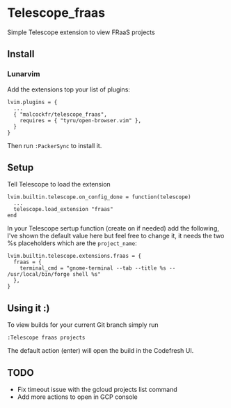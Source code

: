 # Telescope_fraas

Simple Telescope extension to view FRaaS projects

## Install

### Lunarvim

Add the extensions top your list of plugins:
```
lvim.plugins = {
  ...
  { "malcockfr/telescope_fraas",
    requires = { "tyru/open-browser.vim" },
  }
} 
```
Then run `:PackerSync` to install it.

## Setup

Tell Telescope to load the extension
```
lvim.builtin.telescope.on_config_done = function(telescope)
  ...
  telescope.load_extension "fraas"
end
```
In your Telescope sertup function (create on if needed) add the following,
I've shown the default value here but feel free to change it, it needs the two %s
placeholders which are the `project_name`:
```
lvim.builtin.telescope.extensions.fraas = {
  fraas = {
    terminal_cmd = "gnome-terminal --tab --title %s -- /usr/local/bin/forge shell %s"
  },
}
```

## Using it :)

To view builds for your current Git branch simply run
```
:Telescope fraas projects
```

The default action (enter) will open the build in the Codefresh UI.


## TODO
* Fix timeout issue with the gcloud projects list command
* Add more actions to open in GCP console
